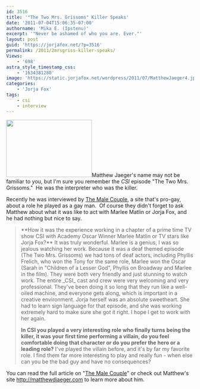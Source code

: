 ```yaml
---
id: 3516
title: '"The Two Mrs. Grissoms" Killer Speaks'
date: '2011-07-04T15:06:35-07:00'
authorname: 'Mika E. (Ipstenu)'
excerpt: '"Never be ashamed of who you are. Ever."'
layout: post
guid: 'https://jorjafox.net/?p=3516'
permalink: /2011/2mrsgriss-killer-speaks/
Views:
    - '698'
astra_style_timestamp_css:
    - '1634381280'
image: 'https://static.jorjafox.net/wordpress/2011/07/MatthewJaeger4.jpeg'
categories:
    - 'Jorja Fox'
tags:
    - csi
    - interview
---
```


<img class="alignleft size-medium wp-image-3517" title="MatthewJaeger4" src="//static.jorjafox.net/wordpress/2011/07/MatthewJaeger4-208x140.jpeg" alt="" width="230" height="154" />Matthew Jaeger's name may not be familiar to you, but I'm sure you remember the _CSI_ episode "The Two Mrs. Grissoms."  He was the interpreter who was the killer.

Recently he was interviewed by <a href="http://themalecouple.blogspot.com/">The Male Couple</a>, a site that's pro-gay, about a role he played as a gay man.  Of course they didn't forget to ask Matthew about what it was like to act with Marlee Matlin or Jorja Fox, and he had nothing but nice to say.
<blockquote>**How it was the experience working in a chapter of a prime time TV show CSI with Academy Oscar Winner Marlee Matlin or TV stars like Jorja Fox?**
It was truly wonderful.  Marlee is a genius, I was so jealous watching her work. Because it was a deaf themed episode (The Two Mrs. Grissoms) we had tons of deaf actors, including Phyllis Frelich, who won the Tony for the same role, Marlee won the Oscar (Sarah in "Children of a Lesser God", Phyllis on Broadway and Marlee in the film). They were both very friendly and just stunning to watch work. The entire _CSI_ cast and crew were very welcoming and very professional.  They've been doing it so long that they run like a well-oiled machine, and everyone gets along, which is important in a creative environment. Jorja herself was an absolute sweetheart. She had to learn sign language for that episode, and she was working extremely hard to make sure she got it right.  I hope I get to work with her again.

**In CSI you played a very interesting role who finally turns being the killer, it was your first time performing a villain, do you feel comfortable doing that character or do you prefer the hero or a leading role?**
I've played the villain before, and it's by far my favorite role. I find them far more interesting to play and really fun - when else can you be the bad guy and have no consequences?</blockquote>
You can read the full article on "<a href="http://themalecouple.blogspot.com/2011/07/matthew-jaeger-never-be-ashamed-of-who.html">The Male Couple</a>" or check out Matthew's site http://matthewdjaeger.com to learn more about him.

&nbsp;
